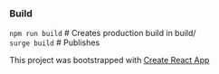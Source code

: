 

### Build
`npm run build`   # Creates production build in build/    
`surge build`     # Publishes    

This project was bootstrapped with [Create React App](https://github.com/facebookincubator/create-react-app)

